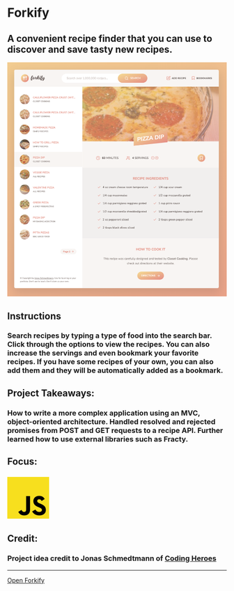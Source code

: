 # Forkify
## A convenient recipe finder that you can use to discover and save tasty new recipes.
![Forkify Preview](../../src/img/projects/previews/forkify.png)
## Instructions
### Search recipes by typing a type of food into the search bar. Click through the options to view the recipes. You can also increase the servings and even bookmark your favorite recipes. If you have some recipes of your own, you can also add them and they will be automatically added as a bookmark.
## Project Takeaways:
### How to write a more complex application using an MVC, object-oriented architecture. Handled resolved and rejected promises from POST and GET requests to a recipe API. Further learned how to use external libraries such as Fracty.
## Focus:
### ![JavaScript Icon](../../src/img/misc/js.png)
## Credit:
### Project idea credit to Jonas Schmedtmann of [Coding Heroes](https://codingheroes.io/)

***
[Open Forkify](https://www.willswebsitesdesign.com/projects/forkify.html)